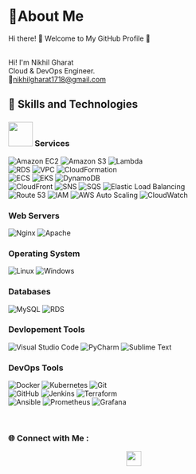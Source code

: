 <h1>💫About Me</h1>
Hi there! 👋 Welcome to My GitHub Profile 💫

<br>Hi! I'm Nikhil Gharat<br>
         Cloud & DevOps Engineer.<br>
        📧nikhilgharat1718@gmail.com
<br>
<h2><b>🚀 Skills and Technologies </b></h2>
  
### **<img src="https://cdn.jsdelivr.net/gh/devicons/devicon@latest/icons/amazonwebservices/amazonwebservices-plain-wordmark.svg" height="49px" width="49px" /> Services**
![Amazon EC2](https://img.shields.io/badge/EC2-%23FF9900.svg?style=plastic&logo=amazon-aws&logoColor=white) ![Amazon S3](https://img.shields.io/badge/S3-%23FF9900.svg?style=plastic&logo=amazon-s3&logoColor=white) ![Lambda](https://img.shields.io/badge/Lambda-%23FF9900.svg?style=plastic&logo=aws-lambda&logoColor=white) <br>![RDS](https://img.shields.io/badge/RDS-%23FF9900.svg?style=plastic&logo=amazon-rds&logoColor=white) ![VPC](https://img.shields.io/badge/VPC-%23FF9900.svg?style=plastic&logo=amazon-vpc&logoColor=white) ![CloudFormation](https://img.shields.io/badge/CloudFormation-%23FF9900.svg?style=plastic&logo=amazon-aws&logoColor=white)<br> ![ECS](https://img.shields.io/badge/ECS-%23FF9900.svg?style=plastic&logo=amazon-ecs&logoColor=white) ![EKS](https://img.shields.io/badge/EKS-%23FF9900.svg?style=plastic&logo=amazon-eks&logoColor=white) ![DynamoDB](https://img.shields.io/badge/DynamoDB-%230A74DA.svg?style=plastic&logo=amazon-dynamodb&logoColor=white)<br> ![CloudFront](https://img.shields.io/badge/CloudFront-%23FF9900.svg?style=plastic&logo=amazon-cloudfront&logoColor=white) ![SNS](https://img.shields.io/badge/SNS-%23FF9900.svg?style=plastic&logo=amazon-sns&logoColor=white) ![SQS](https://img.shields.io/badge/SQS-%23FF9900.svg?style=plastic&logo=amazon-sqs&logoColor=white) ![Elastic Load Balancing](https://img.shields.io/badge/ELB-%23FF9900.svg?style=plastic&logo=amazon-elb&logoColor=white)<br> ![Route 53](https://img.shields.io/badge/Route_53-%23FF9900.svg?style=plastic&logo=amazon-route53&logoColor=white) ![IAM](https://img.shields.io/badge/IAM-%23FF9900.svg?style=plastic&logo=amazon-iam&logoColor=white) ![AWS Auto Scaling](https://img.shields.io/badge/Auto_Scaling-%23FF9900.svg?style=plastic&logo=amazon-autoscaling&logoColor=white) ![CloudWatch](https://img.shields.io/badge/CloudWatch-%23FF9900.svg?style=plastic&logo=amazon-aws&logoColor=white)

### **Web Servers**
![Nginx](https://img.shields.io/badge/Nginx-009639?style=plastic&logo=nginx&logoColor=white) ![Apache](https://img.shields.io/badge/Apache-D22128?style=plastic&logo=apache&logoColor=white)

### **Operating System**
![Linux](https://img.shields.io/badge/Linux-FCC624?style=plastic&logo=linux&logoColor=black) ![Windows](https://img.shields.io/badge/Windows-0078D6?style=plastic&logo=windows&logoColor=white)

### **Databases**
![MySQL](https://img.shields.io/badge/MySQL-00758F?style=plastic&logo=mysql&logoColor=white) ![RDS](https://img.shields.io/badge/RDS-%23FF9900.svg?style=plastic&logo=amazon-rds&logoColor=white)

### **Devlopement Tools**
![Visual Studio Code](https://img.shields.io/badge/VS%20Code-0078d7?style=plastic&logo=visual-studio-code&logoColor=white) ![PyCharm](https://img.shields.io/badge/PyCharm-000000?style=plastic&logo=pycharm&logoColor=white) ![Sublime Text](https://img.shields.io/badge/Sublime_Text-FF5A5F?style=plastic&logo=sublime-text&logoColor=white)

### **DevOps Tools**
![Docker](https://img.shields.io/badge/Docker-%230db7ed.svg?style=plastic&logo=docker&logoColor=white) ![Kubernetes](https://img.shields.io/badge/Kubernetes-%23326ce5.svg?style=plastic&logo=kubernetes&logoColor=white) ![Git](https://img.shields.io/badge/Git-F05032?style=plastic&logo=git&logoColor=white) <br>![GitHub](https://img.shields.io/badge/GitHub-181717?style=plastic&logo=github&logoColor=white) ![Jenkins](https://img.shields.io/badge/Jenkins-%23D24939.svg?style=plastic&logo=jenkins&logoColor=white) ![Terraform](https://img.shields.io/badge/Terraform-%235835CC.svg?style=plastic&logo=terraform&logoColor=white) <br>![Ansible](https://img.shields.io/badge/Ansible-%23EE0000.svg?style=plastic&logo=ansible&logoColor=white) ![Prometheus](https://img.shields.io/badge/Prometheus-%23E6522C.svg?style=plastic&logo=prometheus&logoColor=white) ![Grafana](https://img.shields.io/badge/Grafana-%23F46800.svg?style=plastic&logo=grafana&logoColor=white)


<br>

<h3>🌐 Connect with Me :</h3>
    <div style="display: flex; justify-content: center; align-items: center;">
    <a href="https://www.linkedin.com/in/nikhil-gharat-16b889277/" target="_blank">
    <img src="https://img.shields.io/badge/LinkedIn-0A66C2?style=plastic&logo=linkedin&logoColor=white" style="height: 30px; width: auto;" />
  </a>
</div>

